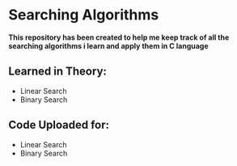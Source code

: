# Searching Algorithms
**This repository has been created to help me keep track of all the searching algorithms i learn and apply them in C language**
## Learned in Theory:
- Linear Search
- Binary Search

## Code Uploaded for:
- Linear Search
- Binary Search
